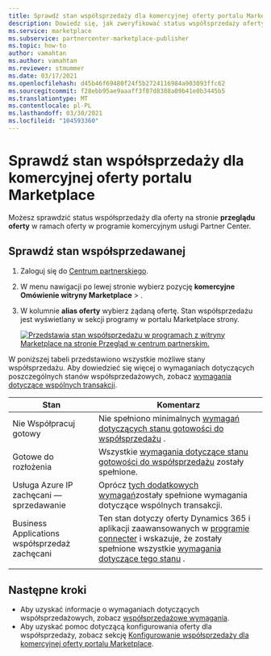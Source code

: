 ```yaml
---
title: Sprawdź stan współsprzedaży dla komercyjnej oferty portalu Marketplace | Portal Azure Marketplace
description: Dowiedz się, jak zweryfikować status współsprzedaży oferty w komercyjnym portalu Microsoft Marketplace.
ms.service: marketplace
ms.subservice: partnercenter-marketplace-publisher
ms.topic: how-to
author: vamahtan
ms.author: vamahtan
ms.reviewer: stmummer
ms.date: 03/17/2021
ms.openlocfilehash: d45b46f69480f24f5b2724116984a903093ffc62
ms.sourcegitcommit: f28ebb95ae9aaaff3f87d8388a09b41e0b3445b5
ms.translationtype: MT
ms.contentlocale: pl-PL
ms.lasthandoff: 03/30/2021
ms.locfileid: "104593360"
---
```

# <a name="verify-co-sell-status-of-a-commercial-marketplace-offer"></a>Sprawdź stan współsprzedaży dla komercyjnej oferty portalu Marketplace

Możesz sprawdzić status współsprzedaży dla oferty na stronie **przeglądu oferty** w ramach oferty w programie komercyjnym usługi Partner Center.

## <a name="verify-co-sell-status"></a>Sprawdź stan współsprzedawanej

1. Zaloguj się do [Centrum partnerskiego](https://partner.microsoft.com/dashboard/home).
1. W menu nawigacji po lewej stronie wybierz pozycję **komercyjne Omówienie witryny Marketplace**  >  .
1. W kolumnie **alias oferty** wybierz żądaną ofertę. Stan współsprzedażu jest wyświetlany w sekcji programy w portalu Marketplace strony.

    [![Przedstawia stan współsprzedażu w programach z witryny Marketplace na stronie Przegląd w centrum partnerskim.](./media/co-sell/co-sell-status.png)](./media//co-sell/co-sell-status.png#lightbox)

W poniższej tabeli przedstawiono wszystkie możliwe stany współsprzedażu. Aby dowiedzieć się więcej o wymaganiach dotyczących poszczególnych stanów współsprzedażowych, zobacz [wymagania dotyczące wspólnych transakcji](co-sell-requirements.md).

| Stan | Komentarz |
| ------------ | ------------- |
| Nie Współpracuj gotowy | Nie spełniono minimalnych [wymagań dotyczących stanu gotowości do współsprzedażu](co-sell-requirements.md#requirements-for-co-sell-ready-status) . |
| Gotowe do rozłożenia | Wszystkie [wymagania dotyczące stanu gotowości do współsprzedażu](co-sell-requirements.md#requirements-for-co-sell-ready-status) zostały spełnione. |
| Usługa Azure IP zachęcani — sprzedawanie | Oprócz [tych dodatkowych wymagań](co-sell-requirements.md#requirements-for-azure-ip-co-sell-incentivized-status)zostały spełnione wymagania dotyczące wspólnych transakcji. |
| Business Applications współsprzedaż zachęcani | Ten stan dotyczy oferty Dynamics 365 i aplikacji zaawansowanych w [programie connecter](business-applications-isv-program.md) i wskazuje, że zostały spełnione wszystkie [wymagania dotyczące tego stanu](co-sell-requirements.md#requirements-for-business-applications-co-sell-incentivized-status) . |
|||

## <a name="next-steps"></a>Następne kroki

- Aby uzyskać informacje o wymaganiach dotyczących współsprzedażowych, zobacz [współsprzedażowe wymagania](co-sell-requirements.md).
- Aby uzyskać pomoc dotyczącą konfigurowania oferty dla współsprzedaży, zobacz sekcję [Konfigurowanie współsprzedaży dla komercyjnej oferty portalu Marketplace](commercial-marketplace-co-sell.md).
